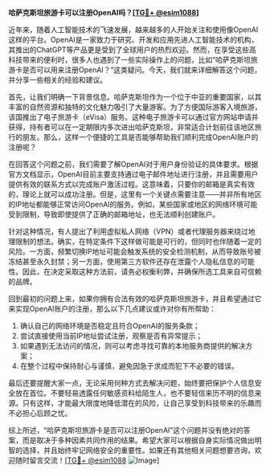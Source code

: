 **哈萨克斯坦旅游卡可以注册OpenAI吗？[[TG💪+ @esim1088](https://t.me/s/esim1088)]**

近年来，随着人工智能技术的飞速发展，越来越多的人开始关注和使用像OpenAI这样的平台。OpenAI是一家致力于研究、开发和应用先进人工智能技术的机构，其推出的ChatGPT等产品更是受到了全球用户的热烈欢迎。然而，在享受这些高科技带来的便利时，很多人也遇到了一些实际操作上的问题，比如“哈萨克斯坦旅游卡是否可以用来注册OpenAI？”这类疑问。今天，我们就来详细解答这个问题，并分享一些相关的经验和建议。

首先，让我们明确一下背景信息。哈萨克斯坦作为一个位于中亚的重要国家，以其丰富的自然资源和独特的文化魅力吸引了大量游客。为了方便国际游客入境旅游，该国推出了电子旅游卡（eVisa）服务。这种电子旅游卡可以通过官方网站申请并获得，持有者可以在一定期限内多次进出哈萨克斯坦，非常适合计划前往该地区旅行的朋友。那么，这样一个便捷的工具是否能够帮助我们顺利完成OpenAI账户的注册呢？

在回答这个问题之前，我们需要了解OpenAI对于用户身份验证的具体要求。根据官方文档显示，OpenAI目前主要支持通过电子邮件地址进行注册，并且需要用户提供有效的联系方式以完成账户激活过程。这意味着，只要你的邮箱是真实有效的，理论上就可以成功注册。但是，这里有一个关键点需要注意——并非所有地区的IP地址都能够正常访问OpenAI的服务。例如，某些国家或地区的网络环境可能受到限制，导致即使提供了正确的邮箱地址，也无法顺利创建账户。

针对这种情况，有人提出了利用虚拟私人网络（VPN）或者代理服务器来绕过地理限制的想法。确实，在特定条件下这样做可能是可行的，但同时也伴随着一定的风险。一方面，频繁切换IP地址可能会触发系统的安全检测机制，从而导致账号被冻结甚至永久封禁；另一方面，使用第三方软件还存在泄露个人隐私信息的可能性。因此，在决定采取这种方法前，请务必权衡利弊，并确保所选工具来自可信赖的品牌。

回到最初的问题上来，如果你拥有合法有效的哈萨克斯坦旅游卡，并且希望通过它来实现OpenAI账户的注册，那么以下几点建议或许对你有所帮助：

1. 确认自己的网络环境是否稳定且符合OpenAI的服务条款；
2. 尝试直接使用当前IP地址尝试注册，观察是否有异常提示；
3. 如果遇到无法访问的情况，则可以考虑寻找可靠的本地服务商提供的解决方案；
4. 在整个过程中保持耐心与谨慎，避免因急于求成而犯下不必要的错误。

最后还要提醒大家一点，无论采用何种方式去解决问题，始终要把保护个人信息安全放在首位。不要轻易透露任何敏感资料给陌生人，也不要轻信来历不明的信息来源。只有这样，才能最大限度地降低潜在的风险，让自己享受到科技带来的乐趣而不必担心后顾之忧。

综上所述，“哈萨克斯坦旅游卡是否可以注册OpenAI”这个问题并没有绝对的答案，而是取决于多种因素共同作用的结果。希望大家可以根据自身实际情况做出明智的选择，并且始终牢记网络安全的重要性。如果还有其他相关问题想要咨询，欢迎随时留言交流！[[TG💪+ @esim1088](https://t.me/s/esim1088) ![Image](https://i.postimg.cc/4NQfJmqS/Snipaste-2025-05-13-00-14-12.png)]